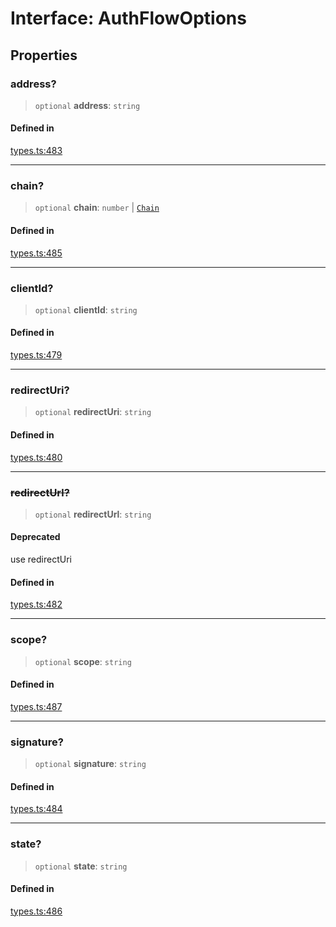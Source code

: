 # Interface: AuthFlowOptions

## Properties

### address?

> `optional` **address**: `string`

#### Defined in

[types.ts:483](https://github.com/monerium/js-monorepo/blob/main/packages/sdk/src/types.ts#L483)

***

### chain?

> `optional` **chain**: `number` \| [`Chain`](/docs/tools/SDK/type-aliases/Chain.md)

#### Defined in

[types.ts:485](https://github.com/monerium/js-monorepo/blob/main/packages/sdk/src/types.ts#L485)

***

### clientId?

> `optional` **clientId**: `string`

#### Defined in

[types.ts:479](https://github.com/monerium/js-monorepo/blob/main/packages/sdk/src/types.ts#L479)

***

### redirectUri?

> `optional` **redirectUri**: `string`

#### Defined in

[types.ts:480](https://github.com/monerium/js-monorepo/blob/main/packages/sdk/src/types.ts#L480)

***

### ~~redirectUrl?~~

> `optional` **redirectUrl**: `string`

#### Deprecated

use redirectUri

#### Defined in

[types.ts:482](https://github.com/monerium/js-monorepo/blob/main/packages/sdk/src/types.ts#L482)

***

### scope?

> `optional` **scope**: `string`

#### Defined in

[types.ts:487](https://github.com/monerium/js-monorepo/blob/main/packages/sdk/src/types.ts#L487)

***

### signature?

> `optional` **signature**: `string`

#### Defined in

[types.ts:484](https://github.com/monerium/js-monorepo/blob/main/packages/sdk/src/types.ts#L484)

***

### state?

> `optional` **state**: `string`

#### Defined in

[types.ts:486](https://github.com/monerium/js-monorepo/blob/main/packages/sdk/src/types.ts#L486)
